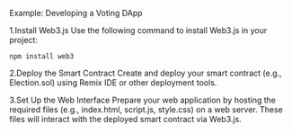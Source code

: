 Example: Developing a Voting DApp

1.Install Web3.js
Use the following command to install Web3.js in your project:

    npm install web3

2.Deploy the Smart Contract
Create and deploy your smart contract (e.g., Election.sol) using Remix IDE or other deployment tools.

3.Set Up the Web Interface
Prepare your web application by hosting the required files (e.g., index.html, script.js, style.css) on a web server. These files will interact with the deployed smart contract via Web3.js.
